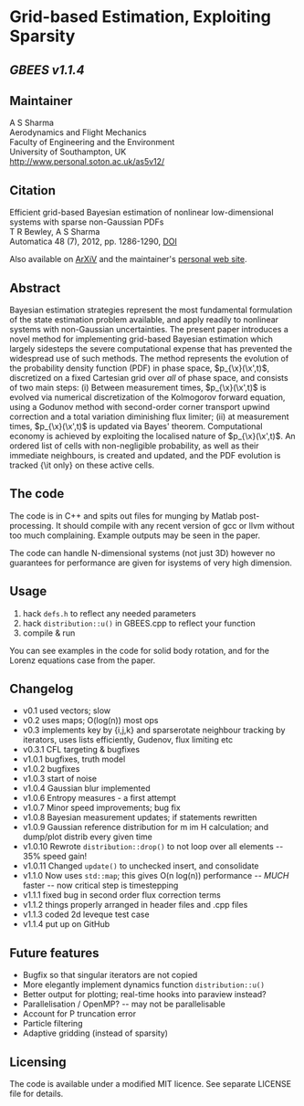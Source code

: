 Grid-based Estimation, Exploiting Sparsity
==========================================
*GBEES v1.1.4*
--------------

Maintainer
----------

A S Sharma  
Aerodynamics and Flight Mechanics  
Faculty of Engineering and the Environment  
University of Southampton, UK  
http://www.personal.soton.ac.uk/as5v12/


Citation
--------

Efficient grid-based Bayesian estimation of nonlinear low-dimensional systems with sparse non-Gaussian PDFs  
T R Bewley, A S Sharma  
Automatica 48 (7), 2012, pp. 1286-1290, [DOI](http://dx.doi.org/10.1016/j.automatica.2012.02.039)  

Also available on [ArXiV](http://arxiv.org/abs/1301.4866v1) and the maintainer's [personal web site](http://www.personal.soton.ac.uk/as5v12/).


Abstract
--------

Bayesian estimation strategies represent the most fundamental formulation of the state estimation problem available, and apply readily to nonlinear systems with non-Gaussian uncertainties. The present paper introduces a novel method for implementing grid-based Bayesian estimation which largely sidesteps the severe computational expense that has prevented the widespread use of such methods. The method represents the evolution of the probability density function (PDF) in phase space, $p_{\x}(\x',t)$, discretized on a fixed Cartesian grid over _all_ of phase space, and consists of two main steps: (i) Between measurement times, $p_{\x}(\x',t)$ is evolved via numerical discretization of the Kolmogorov forward equation, using a Godunov method with second-order corner transport upwind correction and a total variation diminishing flux limiter; (ii) at measurement times, $p_{\x}(\x',t)$ is updated via Bayes' theorem. Computational economy is achieved by exploiting the localised nature of $p_{\x}(\x',t)$. An ordered list of cells with non-negligible probability, as well as their immediate neighbours, is created and updated, and the PDF evolution is tracked {\it only} on these active cells.


The code
--------

The code is in C++ and spits out files for munging by Matlab post-processing. It should compile with any recent version of gcc or llvm without too much complaining. Example outputs may be seen in the paper.

The code can handle N-dimensional systems (not just 3D) however no guarantees for performance are given for isystems of very high dimension.


Usage
-----

1. hack `defs.h` to reflect any needed parameters
2. hack `distribution::u()` in GBEES.cpp to reflect your function
3. compile & run

You can see examples in the code for solid body rotation, and for the Lorenz equations case from the paper.


Changelog
---------

* v0.1 used vectors; slow
* v0.2 uses maps; O(log(n)) most ops
* v0.3 implements key by {i,j,k} and sparserotate neighbour tracking by iterators, uses lists efficiently, Gudenov, flux limiting etc
* v0.3.1 CFL targeting & bugfixes
* v1.0.1 bugfixes, truth model
* v1.0.2 bugfixes
* v1.0.3 start of noise
* v1.0.4 Gaussian blur implemented
* v1.0.6 Entropy measures - a first attempt
* v1.0.7 Minor speed improvements; bug fix
* v1.0.8 Bayesian measurement updates; if statements rewritten
* v1.0.9 Gaussian reference distribution for m im H calculation; and dump/plot distrib every given time
* v1.0.10 Rewrote `distribution::drop()` to not loop over all elements -- 35% speed gain!
* v1.0.11 Changed `update()` to unchecked insert, and consolidate
* v1.1.0 Now uses `std::map`; this gives O(n log(n)) performance -- *MUCH* faster -- now critical step is timestepping
* v1.1.1 fixed bug in second order flux correction terms
* v1.1.2 things properly arranged in header files and .cpp files
* v1.1.3 coded 2d leveque test case
* v1.1.4 put up on GitHub


Future features
---------------

- Bugfix so that singular iterators are not copied
- More elegantly implement dynamics function `distribution::u()`
- Better output for plotting; real-time hooks into paraview instead?
- Parallelisation / OpenMP? -- may not be parallelisable
- Account for P truncation error
- Particle filtering
- Adaptive gridding (instead of sparsity)


Licensing
---------

The code is available under a modified MIT licence. See separate LICENSE file for details.
